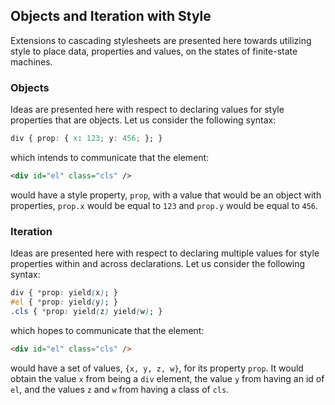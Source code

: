 ## Objects and Iteration with Style

Extensions to cascading stylesheets are presented here towards utilizing style to place data, properties and values, on the states of finite-state machines.

### Objects

Ideas are presented here with respect to declaring values for style properties that are objects. Let us consider the following syntax:

```css
div { prop: { x: 123; y: 456; }; }
```

which intends to communicate that the element:

```xml
<div id="el" class="cls" />
```

would have a style property, `prop`, with a value that would be an object with properties, `prop.x` would be equal to `123` and `prop.y` would be equal to `456`.

### Iteration

Ideas are presented here with respect to declaring multiple values for style properties within and across declarations. Let us consider the following syntax:

```css
div { *prop: yield(x); }
#el { *prop: yield(y); }
.cls { *prop: yield(z) yield(w); }
```

which hopes to communicate that the element:

```html
<div id="el" class="cls" />
```

would have a set of values, `{x, y, z, w}`, for its property `prop`. It would obtain the value `x` from being a `div` element, the value `y` from having an id of `el`, and the values `z` and `w` from having a class of `cls`.
